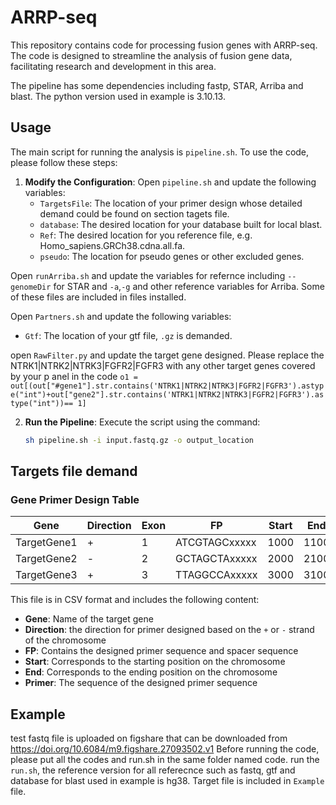 # ARRP-seq

This repository contains code for processing fusion genes with ARRP-seq. The code is designed to streamline the analysis of fusion gene data, facilitating research and development in this area.

The pipeline has some dependencies including fastp, STAR, Arriba and blast. The python version used in example is 3.10.13.

## Usage

The main script for running the analysis is `pipeline.sh`. To use the code, please follow these steps:

1. **Modify the Configuration**:
   Open `pipeline.sh` and update the following variables:
   - `TargetsFile`: The location of your primer design whose detailed demand could be found on section tagets file.
   - `database`: The desired location for your database built for local blast.
   - `Ref`: The desired location for you reference file, e.g. Homo_sapiens.GRCh38.cdna.all.fa.
   - `pseudo`: The location for pseudo genes or other excluded genes.

  Open `runArriba.sh` and update the variables for refernce including `--genomeDir` for STAR and `-a`,`-g` and other reference variables for Arriba. Some of these files are included in files installed.
  
  Open `Partners.sh` and update the following variables:
  - `Gtf`: The location of your gtf file, `.gz` is demanded.

open `RawFilter.py` and update the target gene designed. Please replace the NTRK1|NTRK2|NTRK3|FGFR2|FGFR3 with any other target genes covered by your p   anel in the code `o1 = out[(out["#gene1"].str.contains('NTRK1|NTRK2|NTRK3|FGFR2|FGFR3').astype("int")+out["gene2"].str.contains('NTRK1|NTRK2|NTRK3|FGFR2|FGFR3').astype("int"))== 1]`  

2. **Run the Pipeline**:
   Execute the script using the command:
   ```bash
   sh pipeline.sh -i input.fastq.gz -o output_location


## Targets file demand
### Gene Primer Design Table

| Gene        | Direction | Exon | FP                 | Start | End   | Primer             |
|-------------|-----------|------|--------------------|-------|-------|--------------------|
| TargetGene1 | +         | 1    | ATCGTAGCxxxxx   | 1000  | 1100  | ATCGTAGC            |
| TargetGene2 | -         | 2    | GCTAGCTAxxxxx   | 2000  | 2100  | GCTAGCTA            |
| TargetGene3 | +         | 3    | TTAGGCCAxxxxx   | 3000  | 3100  | TTAGGCCA            |

This file is in CSV format and includes the following content:

- **Gene**: Name of the target gene
- **Direction**: the direction for primer  designed based on the `+` or `-` strand of the chromosome
- **FP**: Contains the designed primer sequence and spacer sequence
- **Start**: Corresponds to the starting position on the chromosome
- **End**: Corresponds to the ending position on the chromosome
- **Primer**: The sequence of the designed primer sequence

## Example
test fastq file is uploaded on figshare that can be downloaded from https://doi.org/10.6084/m9.figshare.27093502.v1
Before running the code, please put all the codes and run.sh in the same folder named code.
run the `run.sh`, the reference version for all referecnce such as fastq, gtf and database for blast used in example is hg38. Target file is included in `Example` file.


